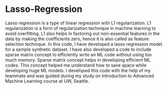 # Lasso-Regression

Lasso regression is a type of linear regression with L1 regularization. L1 regularization is a form of regularization technique in machine learning to avoid overfitting. L1 also helps in factoring out non-essential features in the data by making the coefficients zero, hence it is also called as feature selection technique. In this code, I have developed a lasso regression model for a sample synthetic dataset. I have also developed a code to include sparse matrix concept to efficiently write an ML code without using too much memory. Sparse matrix concept helps in developing efficient ML codes. This concept helped me understand how to save space while developing huge ML models. I developed this code with the help of my teammate and was guided during my study on Introduction to Advanced Machine Learning course at UW, Seattle. 
